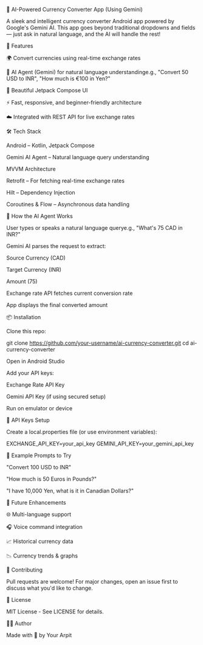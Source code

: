 💱 AI-Powered Currency Converter App (Using Gemini)

A sleek and intelligent currency converter Android app powered by Google's Gemini AI. This app goes beyond traditional dropdowns and fields — just ask in natural language, and the AI will handle the rest!

🚀 Features

🌍 Convert currencies using real-time exchange rates

🧠 AI Agent (Gemini) for natural language understandinge.g., "Convert 50 USD to INR", "How much is €100 in Yen?"

📱 Beautiful Jetpack Compose UI

⚡ Fast, responsive, and beginner-friendly architecture

☁️ Integrated with REST API for live exchange rates

🛠️ Tech Stack

Android – Kotlin, Jetpack Compose

Gemini AI Agent – Natural language query understanding

MVVM Architecture

Retrofit – For fetching real-time exchange rates

Hilt – Dependency Injection

Coroutines & Flow – Asynchronous data handling

🤖 How the AI Agent Works

User types or speaks a natural language querye.g., "What's 75 CAD in INR?"

Gemini AI parses the request to extract:

Source Currency (CAD)

Target Currency (INR)

Amount (75)

Exchange rate API fetches current conversion rate

App displays the final converted amount


📦 Installation

Clone this repo:

git clone https://github.com/your-username/ai-currency-converter.git
cd ai-currency-converter

Open in Android Studio

Add your API keys:

Exchange Rate API Key

Gemini API Key (if using secured setup)

Run on emulator or device

🔑 API Keys Setup

Create a local.properties file (or use environment variables):

EXCHANGE_API_KEY=your_api_key
GEMINI_API_KEY=your_gemini_api_key

🧠 Example Prompts to Try

"Convert 100 USD to INR"

"How much is 50 Euros in Pounds?"

"I have 10,000 Yen, what is it in Canadian Dollars?"

🧪 Future Enhancements

🌐 Multi-language support

🎧 Voice command integration

📈 Historical currency data

📉 Currency trends & graphs

🤝 Contributing

Pull requests are welcome! For major changes, open an issue first to discuss what you'd like to change.

📄 License

MIT License - See LICENSE for details.

👨‍💻 Author

Made with 💙 by Your Arpit

